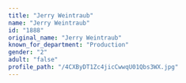 ```yaml
---
title: "Jerry Weintraub"
name: "Jerry Weintraub"
id: "1888"
original_name: "Jerry Weintraub"
known_for_department: "Production"
gender: "2"
adult: "false"
profile_path: "/4CXByDT1Zc4jicCwwqU01Qbs3WX.jpg"
---
```

